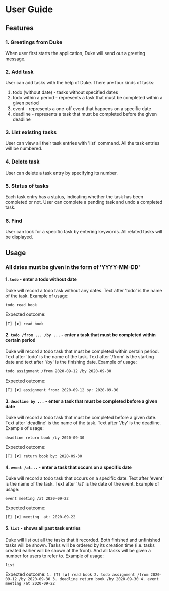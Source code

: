 # User Guide

## Features 

### 1. Greetings from Duke 
When user first starts the application, Duke will send out a greeting message. 
### 2. Add task
User can add tasks with the help of Duke. There are four kinds of tasks:
1. todo (without date) - tasks without specified dates
2. todo within a period - represents a task that must be completed within a given period
3. event - represents a one-off event that happens on a specific date
4. deadline - represents a task that must be completed before the given deadline
### 3. List existing tasks
User can view all their task entries with 'list' command. All the task entries will be numbered.
### 4. Delete task
User can delete a task entry by specifying its number.
### 5. Status of tasks
Each task entry has a status, indicating whether the task has been completed or not. User can complete a pending task and undo a completed task.
### 6. Find
User can look for a specific task by entering keywords. All related tasks will be displayed.


## Usage

### All dates must be given in the form of 'YYYY-MM-DD'

#### 1. `todo` - enter a todo without date
Duke will record a todo task without any dates. Text after 'todo' is the name of the task.
Example of usage: 

`todo read book`

Expected outcome:

`[T] [✘] read book`

#### 2. `todo /from ... /by ...` - enter a task that must be completed within certain period
Duke will record a todo task that must be completed within certain period. Text after 'todo' is the name of the task. Text after '/from' is the starting date and text after '/by' is the finishing date.
Example of usage: 

`todo assignment /from 2020-09-12 /by 2020-09-30`

Expected outcome:

`[T] [✘] assignment from: 2020-09-12 by: 2020-09-30`

#### 3. `deadline by ...` - enter a task that must be completed before a given date
Duke will record a todo task that must be completed before a given date. Text after 'deadline' is the name of the task. Text after '/by' is the deadline.
Example of usage: 

`deadline return book /by 2020-09-30`

Expected outcome:

`[T] [✘] return book by: 2020-09-30`

#### 4. `event /at...` - enter a task that occurs on a specific date
Duke will record a todo task that occurs on a specific date. Text after 'event' is the name of the task. Text after '/at' is the date of the event.
Example of usage: 

`event meeting /at 2020-09-22`

Expected outcome:

`[E] [✘] meeting  at: 2020-09-22`

#### 5. `list` - shows all past task entries
Duke will list out all the tasks that it recorded. Both finished and unfinished tasks will be shown. Tasks will be ordered by its creation time (i.e. tasks created earlier will be shown at the front). And all tasks will be given a number for users to refer to.
Example of usage: 

`list`

Expected outcome:
`1. [T] [✘] read book
2. todo assignment /from 2020-09-12 /by 2020-09-30
3. deadline return book /by 2020-09-30
4. event meeting /at 2020-09-22`

